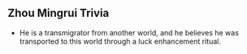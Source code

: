 ## Zhou Mingrui Trivia

* He is a transmigrator from another world, and he believes he was transported to this world through a luck enhancement ritual. 
